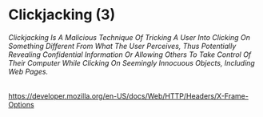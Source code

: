 # Clickjacking (3)

###### Clickjacking Is A Malicious Technique Of Tricking A User Into Clicking On Something Different From What The User Perceives, Thus Potentially Revealing Confidential Information Or Allowing Others To Take Control Of Their Computer While Clicking On Seemingly Innocuous Objects, Including Web Pages.


https://developer.mozilla.org/en-US/docs/Web/HTTP/Headers/X-Frame-Options
